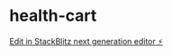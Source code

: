 # health-cart

[Edit in StackBlitz next generation editor ⚡️](https://stackblitz.com/~/github.com/akshat-collab/health-cart)